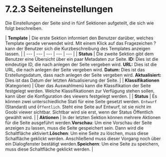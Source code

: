 # 7.2.3 Seiteneinstellungen

Die Einstellungen der Seite sind in fünf Sektionen aufgeteilt, die sich wie folgt beschreiben.

| **Template**  | Die erste Sektion informiert den Benutzer darüber, welches Template gerade verwendet wird. Mit einem Klick auf das Fragezeichen ? kann der Benutzer sich die Kurzbeschreibung des Templates anzeigen lassen.  |
| --- | --- | --- | --- | --- |
| **Status**  | Die zweite Sektion gibt dem Benutzer eine Übersicht über ein paar Metadaten zur Seite. **ID:** Dies ist die eindeutige ID, die nach anlegen der Seite vergeben wird. **URL:** Dies ist die URL, die nach anlegen der Seite vergeben wird. **Datum:** Dies ist das Erstellungsdatum, dass nach anlegen der Seite vergeben wird. **Aktualisiert:** Dies ist das Datum der letzten Aktualisierung der Seite.  |
| **Klassifikationen** \(Kategorien\) | Über das Auswahlmenü kann die Klassifikation der Seite festgelegt werden. Welche Klassifikationen zur Verfügung stehen sollen, kann über die Konfiguration des viewers festgelegt werden.  |
| **Status** | Es können zwei unterschiedliche Stati für eine Seite gesetzt werden. `Entwurf` \(Standard\) und `Öffentlich`. Steht eine Seite auf Entwurf, ist sie nicht im Goobi viewer sichtbar. Sichtbar wird sie erst, wenn der Status Öffentlich gewählt wird. |
| **Aktionen** | In der letzten Sektion können mehrere Aktionen für die Seite ausgeführt werden.**Vorschau**: Um eine Vorschau der Seite anzeigen zu lassen, muss die Seite gespeichert sein. Dann wird die Schaltfläche aktiviert.**Löschen**: Um eine Seite zu löschen, muss diese Schalfläche geklickt werden. Anschließend muss dieser Vorgang noch über ein Dialogfenster bestätigt werden.**Speichern**: Um eine Seite zu speichern, muss diese Schaltfläche geklickt werden. |

